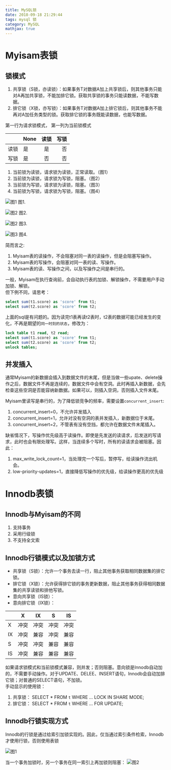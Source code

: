 ```yaml
---
title: MySQL锁
date: 2018-09-18 21:29:44
tags: mysql 锁
category: MySQL
mathjax: true
---
```


# Myisam表锁
## 锁模式
1. 共享锁（S锁，亦读锁）：如果事务T对数据A加上共享锁后，则其他事务只能对A再加共享锁，不能加排它锁。获取共享锁的事务只能读数据，不能写数据。
2. 排它锁（X锁，亦写锁）：如果事务T对数据A加上排它锁后，则其他事务不能再对A加任务类型的锁。获取排它锁的事务既能读数据，也能写数据。

第一行为请求锁模式， 第一列为当前锁模式  

|| None   |      读锁     |  写锁 |
|------|--------|:-------------:|------:|
|读锁  | 是     |      是       |   否 |
|写锁  | 是     |      否       |   否 |
1. 当前锁为读锁，请求锁为读锁，正常读取。（图1）
2. 当前锁为读锁，请求锁为写锁，阻塞。（图2）
3. 当前锁为写锁，请求锁为读锁，阻塞。（图3）
4. 当前锁为写锁，请求锁为写锁，阻塞。（图4）

<!--more-->

![图1](/images/mysql/lock_read_read.png)
图1.

![图2](/images/mysql/lock_read_write.png)
图2.

![图2](/images/mysql/lock_write_read.png)
图3.

![图3](/images/mysql/lock_write_write.png)
图4.

简而言之: 
1. Myisam表的读操作，不会阻塞对同一表的读操作，但是会阻塞写操作。
2. Myisam表的写操作，会阻塞对同一表的读、写操作。
3. Myisam表的读、写操作之间，以及写操作之间是串行的。

一般，Myisam在执行查询前，会自动执行表的加锁、解锁操作，不需要用户手动加锁、解锁。  
但下例不同，请思考：
```sql
select sum(t1.score) as 'score' from t1;
select sum(t2.score) as 'score' from t2;
```

上面的sql是有问题的。因为读完t1表再读t2表时，t2表的数据可能已经发生的变化，不再是期望的`同一时刻的状态`，修改为：
```sql
lock table t1 read, t2 read;
select sum(t1.score) as 'score' from t1;
select sum(t2.score) as 'score' from t2;
unlock tables;
```

## 并发插入
通常Myisam的新数据会插入到数据文件的末尾，但是当做一些upate、delete操作之后，数据文件不再是连续的，数据文件中会有空洞。此时再插入新数据，会先检查这些空洞是否能容纳新数据。如果可以，则插入空洞，否则插入文件末尾。

Myisam里读写是串行的，为了降低锁竞争的频率，需要设置`concurrent_insert`:
1. concurrent_insert=0，不允许并发插入
2. concurrent_insert=1，允许对没有空洞的表并发插入，新数据位于末尾。
3. concurrent_insert=2，不管表有没有空挡，都允许在数据文件末尾插入。

缺省情况下，写操作优先级高于读操作。即使是先发送的读请求，后发送的写请求，此时也会有限处理写。这样，当连续多个写时，所有的读请求会被阻塞。因此：
1. max_write_lock_count=1，当处理完一个写后，暂停写，给读操作流出机会。
2. low-priority-updates=1，直接降低写操作的优先级，给读操作更高的优先级

# Innodb表锁
## Innodb与Myisam的不同
1. 支持事务
2. 采用行级锁
3. 不支持全文索

## Innodb行锁模式以及加锁方式
* 共享锁（S锁）：允许一个事务去读一行，阻止其他事务获取相同数据集的排它锁。
* 排它锁（X锁）：允许获得排它锁的事务更新数据，阻止其他事务获得相同数据集的共享读锁和排他写锁。
* 意向共享锁（IS锁）：
* 意向排它锁（IX锁）：

|  |  X   |  IX |  S   |  IS |
|--|------|-----|:----:|:---:|
| X |冲突 | 冲突 | 冲突 | 冲突 |
| IX|冲突 | 兼容 | 冲突 | 兼容 |
| S |冲突 | 冲突 | 兼容 | 兼容 |
| IS|冲突 | 兼容 | 兼容 | 兼容 |

如果请求锁模式和当前锁模式兼容，则并发；否则阻塞。意向锁是Innodb自动加的，不需要手动操作。对于UPDATE、DELEE、INSERT语句，Innodb会自动加排它锁；对普通的SELECT语句，不加锁。  
手动显示的使用锁：
1. 共享锁： SELECT * FROM `t` WHERE ... LOCK IN SHARE MODE;
2. 排它锁： SELECT * FROM `t` WHERE ... FOR UPDATE;

## Innodb行锁实现方式
Innodb的行锁是通过给索引加锁实现的。因此，仅当通过索引条件检索，Innodb才使用行锁，否则使用表锁

![图1](/images/mysql/innodb_S_X_block.png)

当一个事务加锁时，另一个事务在同一索引上再加锁则阻塞：
![图2](/images/mysql/innodb_S_X_sime_index_block.png)